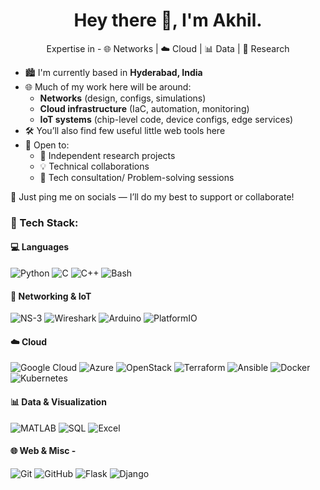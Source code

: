 <h1 align="center">Hey there 👋, I'm  Akhil.</h1>
<p align="center">
 Expertise in  -  🌐 Networks | ☁️ Cloud | 📊 Data | 🧪 Research
</p>

- 🏙️ I'm currently based in **Hyderabad, India**
- 🌐 Much of my work here will be around:
  - **Networks** (design, configs, simulations)
  - **Cloud infrastructure** (IaC, automation, monitoring)
  - **IoT systems** (chip-level code, device configs, edge services)
- 🛠️ You’ll also find few useful little web tools here
- 🤝 Open to:
  - 📘 Independent research projects
  - 💡 Technical collaborations
  - 🧩 Tech consultation/ Problem-solving sessions

💬 Just ping me on socials — I’ll do my best to support or collaborate!



### 🧰 Tech Stack:

#### 💻 Languages  
![Python](https://img.shields.io/badge/Python-3776AB?style=flat&logo=python&logoColor=white)
![C](https://img.shields.io/badge/C-00599C?style=flat&logo=c&logoColor=white)
![C++](https://img.shields.io/badge/C++-00599C?style=flat&logo=c%2B%2B&logoColor=white)
![Bash](https://img.shields.io/badge/Bash-121011?style=flat&logo=gnubash&logoColor=white)


#### 📡 Networking & IoT  
![NS-3](https://img.shields.io/badge/NS--3-007ACC?style=flat)
![Wireshark](https://img.shields.io/badge/Wireshark-1679A7?style=flat&logo=wireshark&logoColor=white)
![Arduino](https://img.shields.io/badge/Arduino-00979D?style=flat&logo=arduino&logoColor=white)
![PlatformIO](https://img.shields.io/badge/PlatformIO-000000?style=flat&logo=platformio&logoColor=white)

#### ☁️ Cloud 
![Google Cloud](https://img.shields.io/badge/GCP-4285F4?style=flat&logo=googlecloud&logoColor=white)
![Azure](https://img.shields.io/badge/Azure-0078D4?style=flat&logo=microsoftazure&logoColor=white)
![OpenStack](https://img.shields.io/badge/OpenStack-ED1944?style=flat&logo=openstack&logoColor=white)
![Terraform](https://img.shields.io/badge/Terraform-7B42BC?style=flat&logo=terraform&logoColor=white)
![Ansible](https://img.shields.io/badge/Ansible-EE0000?style=flat&logo=ansible&logoColor=white)
![Docker](https://img.shields.io/badge/Docker-2496ED?style=flat&logo=docker&logoColor=white)
![Kubernetes](https://img.shields.io/badge/Kubernetes-326CE5?style=flat&logo=kubernetes&logoColor=white)

#### 📊 Data & Visualization  
![MATLAB](https://img.shields.io/badge/MATLAB-0076A8?style=flat)
![SQL](https://img.shields.io/badge/SQL-336791?style=flat&logo=mysql&logoColor=white)
![Excel](https://img.shields.io/badge/Excel-217346?style=flat&logo=microsoftexcel&logoColor=white)


#### 🌐 Web & Misc -
![Git](https://img.shields.io/badge/Git-F05032?style=flat&logo=git&logoColor=white)
![GitHub](https://img.shields.io/badge/GitHub-181717?style=flat&logo=github&logoColor=white)
![Flask](https://img.shields.io/badge/Flask-000000?style=flat&logo=flask&logoColor=white)
![Django](https://img.shields.io/badge/Django-092E20?style=flat&logo=django&logoColor=white)

